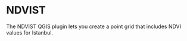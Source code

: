 # NDVIST
The NDVIST QGIS plugin lets you create a point grid that includes NDVI values for Istanbul.
